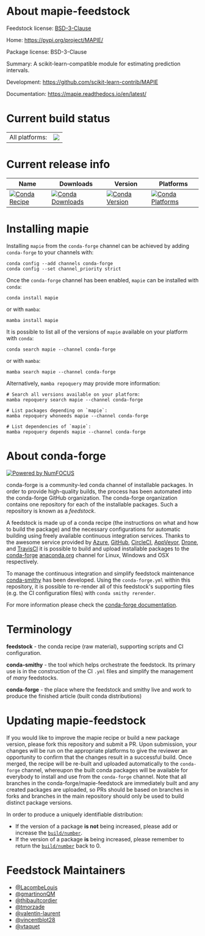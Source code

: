 About mapie-feedstock
=====================

Feedstock license: [BSD-3-Clause](https://github.com/conda-forge/mapie-feedstock/blob/main/LICENSE.txt)

Home: https://pypi.org/project/MAPIE/

Package license: BSD-3-Clause

Summary: A scikit-learn-compatible module for estimating prediction intervals.

Development: https://github.com/scikit-learn-contrib/MAPIE

Documentation: https://mapie.readthedocs.io/en/latest/

Current build status
====================


<table><tr><td>All platforms:</td>
    <td>
      <a href="https://dev.azure.com/conda-forge/feedstock-builds/_build/latest?definitionId=13318&branchName=main">
        <img src="https://dev.azure.com/conda-forge/feedstock-builds/_apis/build/status/mapie-feedstock?branchName=main">
      </a>
    </td>
  </tr>
</table>

Current release info
====================

| Name | Downloads | Version | Platforms |
| --- | --- | --- | --- |
| [![Conda Recipe](https://img.shields.io/badge/recipe-mapie-green.svg)](https://anaconda.org/conda-forge/mapie) | [![Conda Downloads](https://img.shields.io/conda/dn/conda-forge/mapie.svg)](https://anaconda.org/conda-forge/mapie) | [![Conda Version](https://img.shields.io/conda/vn/conda-forge/mapie.svg)](https://anaconda.org/conda-forge/mapie) | [![Conda Platforms](https://img.shields.io/conda/pn/conda-forge/mapie.svg)](https://anaconda.org/conda-forge/mapie) |

Installing mapie
================

Installing `mapie` from the `conda-forge` channel can be achieved by adding `conda-forge` to your channels with:

```
conda config --add channels conda-forge
conda config --set channel_priority strict
```

Once the `conda-forge` channel has been enabled, `mapie` can be installed with `conda`:

```
conda install mapie
```

or with `mamba`:

```
mamba install mapie
```

It is possible to list all of the versions of `mapie` available on your platform with `conda`:

```
conda search mapie --channel conda-forge
```

or with `mamba`:

```
mamba search mapie --channel conda-forge
```

Alternatively, `mamba repoquery` may provide more information:

```
# Search all versions available on your platform:
mamba repoquery search mapie --channel conda-forge

# List packages depending on `mapie`:
mamba repoquery whoneeds mapie --channel conda-forge

# List dependencies of `mapie`:
mamba repoquery depends mapie --channel conda-forge
```


About conda-forge
=================

[![Powered by
NumFOCUS](https://img.shields.io/badge/powered%20by-NumFOCUS-orange.svg?style=flat&colorA=E1523D&colorB=007D8A)](https://numfocus.org)

conda-forge is a community-led conda channel of installable packages.
In order to provide high-quality builds, the process has been automated into the
conda-forge GitHub organization. The conda-forge organization contains one repository
for each of the installable packages. Such a repository is known as a *feedstock*.

A feedstock is made up of a conda recipe (the instructions on what and how to build
the package) and the necessary configurations for automatic building using freely
available continuous integration services. Thanks to the awesome service provided by
[Azure](https://azure.microsoft.com/en-us/services/devops/), [GitHub](https://github.com/),
[CircleCI](https://circleci.com/), [AppVeyor](https://www.appveyor.com/),
[Drone](https://cloud.drone.io/welcome), and [TravisCI](https://travis-ci.com/)
it is possible to build and upload installable packages to the
[conda-forge](https://anaconda.org/conda-forge) [anaconda.org](https://anaconda.org/)
channel for Linux, Windows and OSX respectively.

To manage the continuous integration and simplify feedstock maintenance
[conda-smithy](https://github.com/conda-forge/conda-smithy) has been developed.
Using the ``conda-forge.yml`` within this repository, it is possible to re-render all of
this feedstock's supporting files (e.g. the CI configuration files) with ``conda smithy rerender``.

For more information please check the [conda-forge documentation](https://conda-forge.org/docs/).

Terminology
===========

**feedstock** - the conda recipe (raw material), supporting scripts and CI configuration.

**conda-smithy** - the tool which helps orchestrate the feedstock.
                   Its primary use is in the construction of the CI ``.yml`` files
                   and simplify the management of *many* feedstocks.

**conda-forge** - the place where the feedstock and smithy live and work to
                  produce the finished article (built conda distributions)


Updating mapie-feedstock
========================

If you would like to improve the mapie recipe or build a new
package version, please fork this repository and submit a PR. Upon submission,
your changes will be run on the appropriate platforms to give the reviewer an
opportunity to confirm that the changes result in a successful build. Once
merged, the recipe will be re-built and uploaded automatically to the
`conda-forge` channel, whereupon the built conda packages will be available for
everybody to install and use from the `conda-forge` channel.
Note that all branches in the conda-forge/mapie-feedstock are
immediately built and any created packages are uploaded, so PRs should be based
on branches in forks and branches in the main repository should only be used to
build distinct package versions.

In order to produce a uniquely identifiable distribution:
 * If the version of a package **is not** being increased, please add or increase
   the [``build/number``](https://docs.conda.io/projects/conda-build/en/latest/resources/define-metadata.html#build-number-and-string).
 * If the version of a package **is** being increased, please remember to return
   the [``build/number``](https://docs.conda.io/projects/conda-build/en/latest/resources/define-metadata.html#build-number-and-string)
   back to 0.

Feedstock Maintainers
=====================

* [@LacombeLouis](https://github.com/LacombeLouis/)
* [@gmartinonQM](https://github.com/gmartinonQM/)
* [@thibaultcordier](https://github.com/thibaultcordier/)
* [@tmorzade](https://github.com/tmorzade/)
* [@valentin-laurent](https://github.com/valentin-laurent/)
* [@vincentblot28](https://github.com/vincentblot28/)
* [@vtaquet](https://github.com/vtaquet/)


<!-- dummy commit to enable rerendering -->

